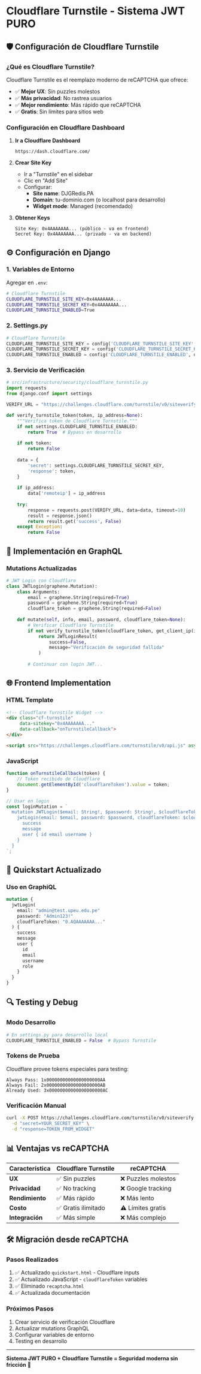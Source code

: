 # Cloudflare Turnstile - Sistema JWT PURO

## 🛡️ Configuración de Cloudflare Turnstile

### ¿Qué es Cloudflare Turnstile?
Cloudflare Turnstile es el reemplazo moderno de reCAPTCHA que ofrece:
- ✅ **Mejor UX**: Sin puzzles molestos
- ✅ **Más privacidad**: No rastrea usuarios
- ✅ **Mejor rendimiento**: Más rápido que reCAPTCHA
- ✅ **Gratis**: Sin límites para sitios web

### Configuración en Cloudflare Dashboard

1. **Ir a Cloudflare Dashboard**
   ```
   https://dash.cloudflare.com/
   ```

2. **Crear Site Key**
   - Ir a "Turnstile" en el sidebar
   - Clic en "Add Site"
   - Configurar:
     - **Site name**: DJGRedis.PA
     - **Domain**: tu-dominio.com (o localhost para desarrollo)
     - **Widget mode**: Managed (recomendado)

3. **Obtener Keys**
   ```
   Site Key: 0x4AAAAAAA... (público - va en frontend)
   Secret Key: 0x4AAAAAAA... (privado - va en backend)
   ```

## ⚙️ Configuración en Django

### 1. Variables de Entorno
Agregar en `.env`:
```bash
# Cloudflare Turnstile
CLOUDFLARE_TURNSTILE_SITE_KEY=0x4AAAAAAA...
CLOUDFLARE_TURNSTILE_SECRET_KEY=0x4AAAAAAA...
CLOUDFLARE_TURNSTILE_ENABLED=True
```

### 2. Settings.py
```python
# Cloudflare Turnstile
CLOUDFLARE_TURNSTILE_SITE_KEY = config('CLOUDFLARE_TURNSTILE_SITE_KEY', default='')
CLOUDFLARE_TURNSTILE_SECRET_KEY = config('CLOUDFLARE_TURNSTILE_SECRET_KEY', default='')
CLOUDFLARE_TURNSTILE_ENABLED = config('CLOUDFLARE_TURNSTILE_ENABLED', default=False, cast=bool)
```

### 3. Servicio de Verificación
```python
# src/infrastructure/security/cloudflare_turnstile.py
import requests
from django.conf import settings

VERIFY_URL = "https://challenges.cloudflare.com/turnstile/v0/siteverify"

def verify_turnstile_token(token, ip_address=None):
    """Verifica token de Cloudflare Turnstile."""
    if not settings.CLOUDFLARE_TURNSTILE_ENABLED:
        return True  # Bypass en desarrollo
    
    if not token:
        return False
    
    data = {
        'secret': settings.CLOUDFLARE_TURNSTILE_SECRET_KEY,
        'response': token,
    }
    
    if ip_address:
        data['remoteip'] = ip_address
    
    try:
        response = requests.post(VERIFY_URL, data=data, timeout=10)
        result = response.json()
        return result.get('success', False)
    except Exception:
        return False
```

## 🔧 Implementación en GraphQL

### Mutations Actualizadas
```python
# JWT Login con Cloudflare
class JWTLogin(graphene.Mutation):
    class Arguments:
        email = graphene.String(required=True)
        password = graphene.String(required=True)
        cloudflare_token = graphene.String(required=False)
    
    def mutate(self, info, email, password, cloudflare_token=None):
        # Verificar Cloudflare Turnstile
        if not verify_turnstile_token(cloudflare_token, get_client_ip(info.context)):
            return JWTLoginResult(
                success=False,
                message="Verificación de seguridad fallida"
            )
        
        # Continuar con login JWT...
```

## 🌐 Frontend Implementation

### HTML Template
```html
<!-- Cloudflare Turnstile Widget -->
<div class="cf-turnstile" 
     data-sitekey="0x4AAAAAAA..." 
     data-callback="onTurnstileCallback">
</div>

<script src="https://challenges.cloudflare.com/turnstile/v0/api.js" async defer></script>
```

### JavaScript
```javascript
function onTurnstileCallback(token) {
    // Token recibido de Cloudflare
    document.getElementById('cloudflareToken').value = token;
}

// Usar en login
const loginMutation = `
  mutation JWTLogin($email: String!, $password: String!, $cloudflareToken: String!) {
    jwtLogin(email: $email, password: $password, cloudflareToken: $cloudflareToken) {
      success
      message
      user { id email username }
    }
  }
`;
```

## 🚀 Quickstart Actualizado

### Uso en GraphiQL
```graphql
mutation {
  jwtLogin(
    email: "admin@test.upeu.edu.pe"
    password: "Admin123!"
    cloudflareToken: "0.AQAAAAAAA..."
  ) {
    success
    message
    user {
      id
      email
      username
      role
    }
  }
}
```

## 🔍 Testing y Debug

### Modo Desarrollo
```python
# En settings.py para desarrollo local
CLOUDFLARE_TURNSTILE_ENABLED = False  # Bypass Turnstile
```

### Tokens de Prueba
Cloudflare provee tokens especiales para testing:
```
Always Pass: 1x00000000000000000000AA
Always Fail: 2x00000000000000000000AB
Already Used: 3x00000000000000000000AC
```

### Verificación Manual
```bash
curl -X POST https://challenges.cloudflare.com/turnstile/v0/siteverify \
  -d "secret=YOUR_SECRET_KEY" \
  -d "response=TOKEN_FROM_WIDGET"
```

## 📊 Ventajas vs reCAPTCHA

| Característica | Cloudflare Turnstile | reCAPTCHA |
|---------------|---------------------|-----------|
| **UX** | ✅ Sin puzzles | ❌ Puzzles molestos |
| **Privacidad** | ✅ No tracking | ❌ Google tracking |
| **Rendimiento** | ✅ Más rápido | ❌ Más lento |
| **Costo** | ✅ Gratis ilimitado | ⚠️ Límites gratis |
| **Integración** | ✅ Más simple | ❌ Más complejo |

## 🛠️ Migración desde reCAPTCHA

### Pasos Realizados
1. ✅ Actualizado `quickstart.html` - Cloudflare inputs
2. ✅ Actualizado JavaScript - `cloudflareToken` variables  
3. ✅ Eliminado `recaptcha.html`
4. ✅ Actualizada documentación

### Próximos Pasos
1. Crear servicio de verificación Cloudflare
2. Actualizar mutations GraphQL
3. Configurar variables de entorno
4. Testing en desarrollo

---

**Sistema JWT PURO + Cloudflare Turnstile = Seguridad moderna sin fricción** 🚀
